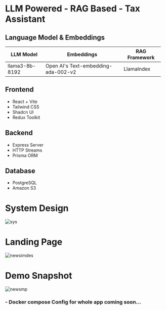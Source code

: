 # LLM Powered - RAG Based - Tax Assistant

## Language Model & Embeddings

| LLM Model          | Embeddings                          | RAG Framework |
|--------------------|-------------------------------------|---------------|
| llama3-8b-8192 | Open AI's Text-embedding-ada-002-v2 | LlamaIndex    |

## Frontend

- React + Vite
- Tailwind CSS
- Shadcn UI
- Redux Toolkit

## Backend

- Express Server
- HTTP Streams
- Prisma ORM

## Database

- PostgreSQL
- Amazon S3

# System Design

![sys](https://github.com/MuhammadAli13562/filegpt/assets/40227926/bf89423c-28fa-4873-ac27-7bd853b8293f)


# Landing Page

![newsimdes](https://github.com/MuhammadAli13562/filegpt/assets/40227926/1be3c048-e063-4a93-83d1-943d2a3d6c64)


# Demo Snapshot

![newsmp](https://github.com/MuhammadAli13562/filegpt/assets/40227926/ed71c7f3-f53d-4f85-a6b6-64a7c5c2fb24)


### - Docker compose Config for whole app coming soon...

